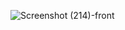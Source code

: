 ![Screenshot (214)-front](https://github.com/Mukeshkumar529/Web-Based-Calculator/assets/121852608/5e40683e-7236-4712-b696-b29d9d2aa0ae)
